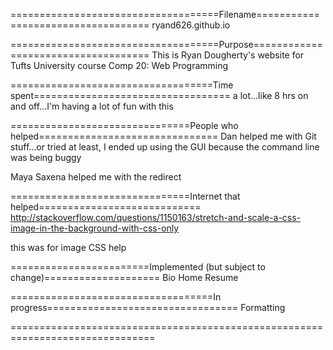 ====================================Filename===================================
ryand626.github.io

====================================Purpose====================================
This is Ryan Dougherty's website for Tufts University course Comp 20: Web 
Programming

===================================Time spent==================================
a lot...like 8 hrs on and off...I'm having a lot of fun with this

===============================People who helped===============================
Dan helped me with Git stuff...or tried at least, I ended up using the GUI 
because the command line was being buggy

Maya Saxena helped me with the redirect

===============================Internet that helped============================
http://stackoverflow.com/questions/1150163/stretch-and-scale-a-css-image-in-the-background-with-css-only 

this was for image CSS help

========================Implemented (but subject to change)====================
Bio
Home
Resume

===================================In progress=================================
Formatting

===============================================================================
